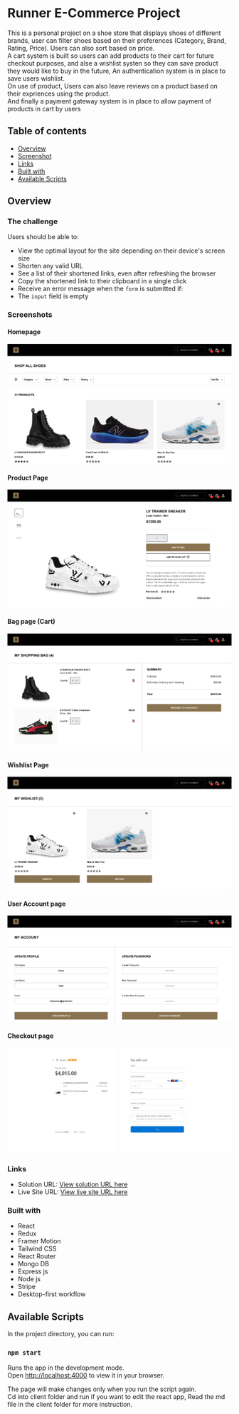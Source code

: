 # Runner E-Commerce Project

This is a personal project on a shoe store that displays shoes of different brands, user can filter shoes based on their preferences (Category, Brand, Rating, Price). Users can also sort based on price.\
A cart system is built so users can add products to their cart for future checkout purposes, and alse a wishlist systen so they can save product they would like to buy in the future, An authentication system is in place to save users wishlist.\
On use of product, Users can also leave reviews on a product based on their expriences using the product.\
And finally a payment gateway system is in place to allow payment of products in cart by users

## Table of contents

- [Overview](#overview)
- [Screenshot](#screenshot)
- [Links](#links)
- [Built with](#built-with)
- [Available Scripts](#available-scripts)

## Overview

### The challenge

Users should be able to:

- View the optimal layout for the site depending on their device's screen size
- Shorten any valid URL
- See a list of their shortened links, even after refreshing the browser
- Copy the shortened link to their clipboard in a single click
- Receive an error message when the `form` is submitted if:
- The `input` field is empty

### Screenshots

#### Homepage

![](./screenshots/Runner%20Homepage.png)

#### Product Page

![](./screenshots/Runner%20Product%20Page.png)

#### Bag page (Cart)

![](./screenshots/Runner%20Bag%20Page.png)

#### Wishlist Page

![](./screenshots/Runner%20Wishlist%20page.png)

#### User Account page

![](./screenshots/Runner%20Account%20Page.png)

#### Checkout page

![](./screenshots/Runner%20Checkout%20Page.png)

### Links

- Solution URL: [View solution URL here](https://github.com/AdekolaThanni/Runner)
- Live Site URL: [View live site URL here](https://runner-store.herokuapp.com/)

### Built with

- React
- Redux
- Framer Motion
- Tailwind CSS
- React Router
- Mongo DB
- Express js
- Node js
- Stripe
- Desktop-first workflow

## Available Scripts

In the project directory, you can run:

### `npm start`

Runs the app in the development mode.\
Open [http://localhost:4000](http://localhost:4000) to view it in your browser.

The page will make changes only when you run the script again.\
Cd into client folder and run if you want to edit the react app, Read the md file in the client folder for more instruction.
